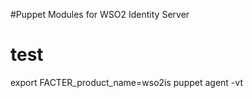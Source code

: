 #Puppet Modules for WSO2 Identity Server
# test

export FACTER_product_name=wso2is
puppet agent -vt
